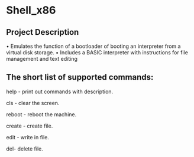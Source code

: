 # Shell_x86

Project Description
--------

• Emulates the function of a bootloader of booting an interpreter from a virtual disk storage.
• Includes a BASIC interpreter with instructions for file management and text editing


The short list of supported commands: 
--------------------------

help - print out commands with description.

cls - clear the screen.

reboot - reboot the machine.

create  - create file.

edit - write in file.

del- delete file.

